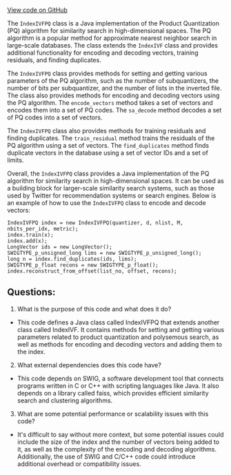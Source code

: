 [View code on GitHub](https://github.com/misbahsy/the-algorithm/ann/src/main/java/com/twitter/ann/faiss/swig/IndexIVFPQ.java)

The `IndexIVFPQ` class is a Java implementation of the Product Quantization (PQ) algorithm for similarity search in high-dimensional spaces. The PQ algorithm is a popular method for approximate nearest neighbor search in large-scale databases. The class extends the `IndexIVF` class and provides additional functionality for encoding and decoding vectors, training residuals, and finding duplicates.

The `IndexIVFPQ` class provides methods for setting and getting various parameters of the PQ algorithm, such as the number of subquantizers, the number of bits per subquantizer, and the number of lists in the inverted file. The class also provides methods for encoding and decoding vectors using the PQ algorithm. The `encode_vectors` method takes a set of vectors and encodes them into a set of PQ codes. The `sa_decode` method decodes a set of PQ codes into a set of vectors.

The `IndexIVFPQ` class also provides methods for training residuals and finding duplicates. The `train_residual` method trains the residuals of the PQ algorithm using a set of vectors. The `find_duplicates` method finds duplicate vectors in the database using a set of vector IDs and a set of limits.

Overall, the `IndexIVFPQ` class provides a Java implementation of the PQ algorithm for similarity search in high-dimensional spaces. It can be used as a building block for larger-scale similarity search systems, such as those used by Twitter for recommendation systems or search engines. Below is an example of how to use the `IndexIVFPQ` class to encode and decode vectors:

```
IndexIVFPQ index = new IndexIVFPQ(quantizer, d, nlist, M, nbits_per_idx, metric);
index.train(x);
index.add(x);
LongVector ids = new LongVector();
SWIGTYPE_p_unsigned_long lims = new SWIGTYPE_p_unsigned_long();
long n = index.find_duplicates(ids, lims);
SWIGTYPE_p_float recons = new SWIGTYPE_p_float();
index.reconstruct_from_offset(list_no, offset, recons);
```
## Questions: 
 1. What is the purpose of this code and what does it do?
- This code defines a Java class called IndexIVFPQ that extends another class called IndexIVF. It contains methods for setting and getting various parameters related to product quantization and polysemous search, as well as methods for encoding and decoding vectors and adding them to the index.

2. What external dependencies does this code have?
- This code depends on SWIG, a software development tool that connects programs written in C or C++ with scripting languages like Java. It also depends on a library called faiss, which provides efficient similarity search and clustering algorithms.

3. What are some potential performance or scalability issues with this code?
- It's difficult to say without more context, but some potential issues could include the size of the index and the number of vectors being added to it, as well as the complexity of the encoding and decoding algorithms. Additionally, the use of SWIG and C/C++ code could introduce additional overhead or compatibility issues.